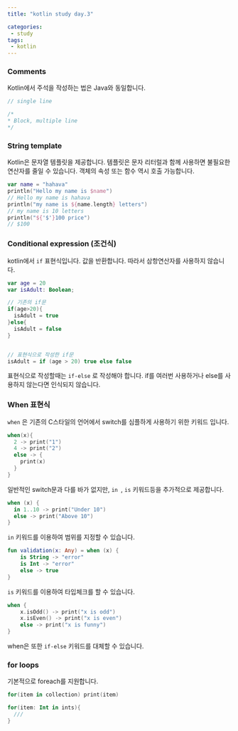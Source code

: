 ```yaml
---
title: "kotlin study day.3"

categories:
 - study
tags:
 - kotlin
---
```




### Comments

Kotlin에서 주석을 작성하는 법은 Java와 동일합니다. 

```kotlin
// single line

/*
* Block, multiple line
*/
```



### String template

Kotlin은 문자열 템플릿을 제공합니다. 템플릿은 문자 리터럴과 함께 사용하면 불필요한 연산자를 줄일 수 있습니다. 객체의 속성 또는 함수 역시 호출 가능합니다. 

```kotlin
var name = "hahava"
println("Hello my name is $name")
// Hello my name is hahava
println("my name is ${name.length} letters")
// my name is 10 letters
println("${'$'}100 price")
// $100
```



### Conditional expression (조건식)

kotlin에서 `if` 표현식입니다. 값을 반환합니다. 따라서 삼항연산자를 사용하지 않습니다.

```kotlin
var age = 20
var isAdult: Boolean;

// 기존의 if문
if(age>20){
  isAdult = true
}else{
  isAdult = false
}


// 표현식으로 작성한 if문
isAdult = if (age > 20) true else false

```

표현식으로 작성할때는 `if-else` 로 작성해야 합니다. if를 여러번 사용하거나 else를 사용하지 않는다면 인식되지 않습니다.



### When 표현식

`when` 은 기존의  C스타일의 언어에서 switch를 심플하게 사용하기 위한 키워드 입니다.

```kotlin
when(x){
  2 -> print("1")
  4 -> print("2")
  else -> {
    print(x)
  }
}
```

일반적인 switch문과 다를 바가 없지만, `in `, `is` 키워드등을 추가적으로 제공합니다.



```kotlin
when (x) {
  in 1..10 -> print("Under 10")
  else -> print("Above 10")
}
```

`in` 키워드를 이용하여 범위를 지정할 수 있습니다.



```kotlin
fun validation(x: Any) = when (x) {
    is String -> "error"
    is Int -> "error"
    else -> true
}
```

`is` 키워드를 이용하여 타입체크를 할 수 있습니다.



```kotlin
when {
    x.isOdd() -> print("x is odd")
    x.isEven() -> print("x is even")
    else -> print("x is funny")
}
```

when은 또한 `if-else` 키워드를 대체할 수 있습니다.



### for loops

기본적으로 foreach를 지원합니다.

```kotlin
for(item in collection) print(item)

for(item: Int in ints){
  ///
}
```









